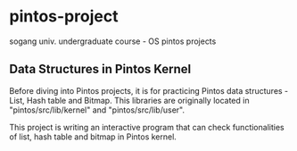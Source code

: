 # pintos-project
sogang univ. undergraduate course - OS pintos projects



## Data Structures in Pintos Kernel

Before diving into Pintos projects, it is for practicing Pintos data structures - List, Hash table and Bitmap.
This libraries are originally located in "pintos/src/lib/kernel" and "pintos/src/lib/user".

This project is writing an interactive program that can check functionalities of list, hash table and bitmap in Pintos kernel.

